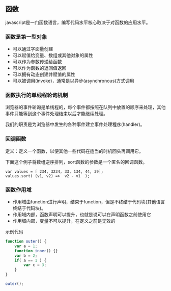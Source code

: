 ## 函数

javascript是一门函数语言，编写代码水平核心取决于对函数的应用水平。

### 函数是第一型对象

* 可以通过字面量创建
* 可以赋值给变量、数组或其他对象的属性
* 可以作为参数传递给函数
* 可以作为函数的返回值返回
* 可以拥有动态创建并赋值的属性
* 可以被调用(invoke)，通常是以异步(asynchronous)方式调用


### 函数执行的单线程轮询机制

浏览器的事件轮询是单线程的，每个事件都按照在队列中放置的顺序来处理，其他事件只能等到这个事件处理结束以后才能继续处理。

我们的职责是为浏览器中发生的各种事件建立事件处理程序(handler)。


### 回调函数

定义：定义一个函数，以便其他一些代码在适当的时机回头再调用它。

下面这个例子将数组逆序排列，sort函数的参数是一个匿名的回调函数。
```javasript
var values = [ 234, 3234, 33, 134, 44, 39];
values.sort( (v1, v2) =>  v2 - v1  );
```

### 函数作用域

* 作用域由function进行声明，结束于function，但是不终结于代码块(其他语言终结于代码块)。
* 作用域内部，函数声明可以提升，也就是说可以在声明函数之前使用它
* 作用域内部，变量不可以提升，在定义之前是无效的

示例代码
```javascript
function outer() {
	var a = 1;
	function inner() {}
	var b = 2;
	if( a == 1 ) {
		var c = 3;
	}
}

outer();
```